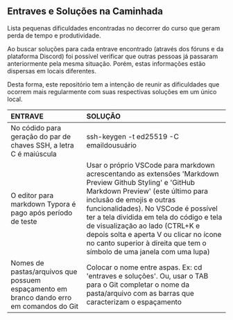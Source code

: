 ## Entraves e Soluções na Caminhada

Lista pequenas dificuldades encontradas no decorrer do curso que geram perda de tempo e produtividade. 

Ao buscar soluções para cada entrave encontrado (através dos fóruns e da plataforma Discord) foi possível verificar que outras pessoas já passaram anteriormente pela mesma situação. Porém, estas informações estão dispersas em locais diferentes. 

Desta forma, este repositório tem a intenção de reunir as dificuldades que ocorrem mais regularmente com suas respectivas soluções em um único local.


| **ENTRAVE** | **SOLUÇÃO** |
| :--- | :--- |
| No códido para geração do par de chaves SSH, a letra C é maiúscula|ssh-keygen -t ed25519 -C emaildousuário |
| O editor para markdown Typora é pago após período de teste | Usar o próprio VSCode para markdown acrescentando as extensões 'Markdown Preview Github Styling' e 'GitHub Markdown Preview' (este último para inclusão de emojis e outras funcionalidades). No VSCode é possível ter a tela dividida em tela do código e tela de visualização ao lado (CTRL+K e depois solta e aperta V ou clicar no ícone no canto superior à direita que tem o símbolo de uma janela com uma lupa) |
| Nomes de pastas/arquivos que possuem espaçamento em branco dando erro em comandos do Git | Colocar o nome entre aspas. Ex: cd 'entraves e soluções'. Ou, usar o TAB para o Git completar o nome da pasta/arquivo com as barras que caracterizam o espaçamento |
